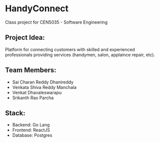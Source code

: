 # HandyConnect
Class project for CEN5035 - Software Engineering

## Project Idea:
Platform for connecting customers with skilled and experienced professionals providing services (handymen, salon, applaince repair, etc).

## Team Members:
- Sai Charan Reddy Dhanireddy
- Venkata Shiva Reddy Manchala
- Venkat Dhavaleswarapu
- Srikanth Rao Parcha

## Stack:
- Backend: Go Lang
- Frontend: ReactJS
- Database: Postgres

